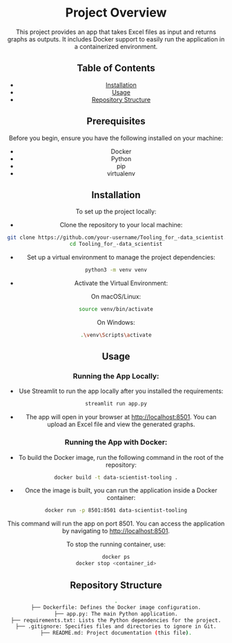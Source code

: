 
<div align="center">

# Project Overview

This project provides an app that takes Excel files as input and returns graphs as outputs. It includes Docker support to easily run the application in a containerized environment.

## Table of Contents

- [Installation](#installation)
- [Usage](#usage)
- [Repository Structure](#repository-structure)

## Prerequisites

Before you begin, ensure you have the following installed on your machine:
- Docker 
- Python 
- pip 
- virtualenv 

## Installation

To set up the project locally:

- Clone the repository to your local machine:

```bash
git clone https://github.com/your-username/Tooling_for_-data_scientist.git
cd Tooling_for_-data_scientist
```

- Set up a virtual environment to manage the project dependencies:

```bash
python3 -m venv venv
```

- Activate the Virtual Environment:

On macOS/Linux:
```bash
source venv/bin/activate
```

On Windows:
```bash
.\venv\Scripts\activate
```

## Usage

### Running the App Locally:

- Use Streamlit to run the app locally after you installed the requirements:
```bash
streamlit run app.py
```

- The app will open in your browser at [http://localhost:8501](http://localhost:8501). You can upload an Excel file and view the generated graphs.

### Running the App with Docker:

- To build the Docker image, run the following command in the root of the repository:
```bash
docker build -t data-scientist-tooling .
```

- Once the image is built, you can run the application inside a Docker container:
```bash
docker run -p 8501:8501 data-scientist-tooling
```

This command will run the app on port 8501. You can access the application by navigating to [http://localhost:8501](http://localhost:8501).

To stop the running container, use:
```bash
docker ps
docker stop <container_id>
```

## Repository Structure

```bash
.
├── Dockerfile: Defines the Docker image configuration.
├── app.py: The main Python application.
├── requirements.txt: Lists the Python dependencies for the project.
├── .gitignore: Specifies files and directories to ignore in Git.
├── README.md: Project documentation (this file).
```
</div>


